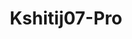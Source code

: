 ---
title: Kshitij07-Pro
github: https://github.com/Kshitij07-Pro
mode: dark
transition: 1s
score: 84.3
archetype:
- Anime
- Badges | Tags | Icons
- Little Bit of Everything
---